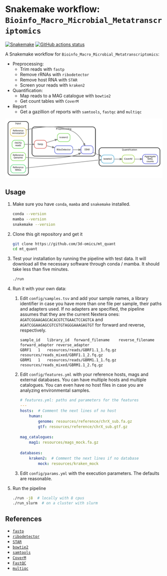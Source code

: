 # Snakemake workflow: `Bioinfo_Macro_Microbial_Metatranscriptomics`

[![Snakemake](https://img.shields.io/badge/snakemake-≥6.3.0-brightgreen.svg)](https://snakemake.github.io)
[![GitHub actions status](https://github.com/3d-omics/mt_quant/workflows/Tests/badge.svg?branch=devel)](https://github.com/3d-omics/mt_quant/actions?query=branch%3Adevel+workflow%3ATests)


A Snakemake workflow for `Bioinfo_Macro_Microbial_Metatranscriptomics`:
- Preprocessing:
  - Trim reads with `fastp`
  - Remove rRNAs with `ribodetector`
  - Remove host RNA with `STAR`
  - Screen your reads with `kraken2`
- Quantification:
  - Map reads to a MAG catalogue with `bowtie2`
  - Get count tables with `CoverM`
- Report
  - Get a gazillion of reports with `samtools`, `fastqc` and `multiqc`

![rulegraph](rulegraph_simple.svg)


## Usage

1. Make sure you have `conda`, `mamba` and `snakemake` installed.
    ```bash
    conda --version
    mamba --version
    snakemake --version
    ```

2. Clone this git repository and get it
    ```bash
    git clone https://github.com/3d-omics/mt_quant
    cd mt_quant
    ```

3. Test your installation by running the pipeline with test data. It will download all the necessary software through conda / mamba. It should take less than five minutes.
    ```bash
    ./run
    ```

4. Run it with your own data:

     1. Edit `config/samples.tsv` and add your sample names, a library identifier in case you have more than one file per sample, their paths and adapters used. If no adapters are specified, the pipeline assumes that they are the current Nextera ones:  `AGATCGGAAGAGCACACGTCTGAACTCCAGTCA` and `AGATCGGAAGAGCGTCGTGTAGGGAAAGAGTGT` for forward and reverse, respectively.

        ```tsv
        sample_id	library_id	forward_filename	reverse_filename	forward_adapter	reverse_adapter
        GBRF1	1	resources/reads/GBRF1.1_1.fq.gz	resources/reads_mixed/GBRF1.1_2.fq.gz
        GBRM1	1	resources/reads/GBRM1.1_1.fq.gz	resources/reads_mixed/GBRM1.1_2.fq.gz
        ```

      2. Edit `config/features.yml` with your reference hosts, mags and external databases. You can have multiple hosts and multiple catalogues. You can even have no host files in case you are analyzing environmental samples.

          ```yaml
          # features.yml: paths and parameters for the features
          ---
          hosts:  # Comment the next lines of no host
              human:
                  genome: resources/reference/chrX_sub.fa.gz
                  gtf: resources/reference/chrX_sub.gtf.gz

          mag_catalogues:
              mag1: resources/mags_mock.fa.gz

          databases:
              kraken2:  # Comment the next lines if no database
                  mock: resources/kraken_mock
          ```

      3. Edit `config/params.yml` with the execution parameters. The defaults are reasonable.

  5. Run the pipeline

      ```bash
      ./run -j8  # locally with 8 cpus
      ./run_slurm  # on a cluster with slurm
      ```


## References

- [`fastp`](https://github.com/OpenGene/fastp)
- [`ribodetector`](https://github.com/hzi-bifo/RiboDetector)
- [`STAR`](https://github.com/alexdobin/STAR)
- [`bowtie2`](https://github.com/BenLangmead/bowtie2)
- [`samtools`](https://github.com/samtools/samtools)
- [`CoverM`](https://github.com/wwood/CoverM)
- [`FastQC`](https://github.com/s-andrews/FastQC)
- [`multiqc`](https://github.com/ewels/MultiQC)
